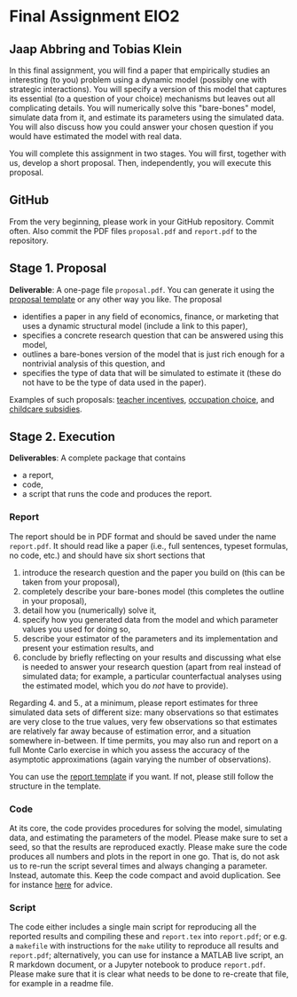 # Final Assignment EIO2
## Jaap Abbring and Tobias Klein

In this final assignment, you will find a paper that empirically studies an interesting (to you) problem using a dynamic model (possibly one with strategic interactions). You will specify a version of this model that captures its essential (to a question of your choice) mechanisms but leaves out all complicating details. You will numerically solve this "bare-bones" model, simulate data from it, and estimate its parameters using the simulated data. You will also discuss how you could answer your chosen question if you would have estimated the model with real data.

You will complete this assignment in two stages. You will first, together with us, develop a short proposal. Then, independently, you will execute this proposal.

## GitHub
From the very beginning, please work in your GitHub repository. Commit often. Also commit the PDF files `proposal.pdf` and `report.pdf` to the repository.

## Stage 1. Proposal 

**Deliverable**: A one-page file `proposal.pdf`. You can generate it using the [proposal template](proposal.tex) or any other way you like. The proposal
- identifies a paper in any field of economics, finance, or marketing that uses a dynamic structural model (include a link to this paper), 
- specifies a concrete research question that can be answered using this model, 
- outlines a bare-bones version of the model that is just rich enough for a nontrivial analysis of this question, and 
- specifies the type of data that will be simulated to estimate it (these do not have to be the type of data used in the paper).

Examples of such proposals: [teacher incentives](examples/proposalTeachers.pdf), [occupation choice](examples/proposalOccupation.pdf), and [childcare subsidies](examples/proposalChildcare.pdf).

## Stage 2. Execution 

**Deliverables**: A complete package that contains
- a report,
- code,
- a script that runs the code and produces the report.

### Report
The report should be in PDF format and should be saved under the name `report.pdf`. It should read like a paper (i.e., full sentences, typeset formulas, no code, etc.) and should have six short sections that
1. introduce the research question and the paper you build on (this can be taken from your proposal),
2. completely describe your bare-bones model (this completes the outline in your proposal),
3. detail how you (numerically) solve it,
4. specify how you generated data from the model and which parameter values you used for doing so, 
5. describe your estimator of the parameters and its implementation and present your estimation results, and
6. conclude by briefly reflecting on your results and discussing what else is needed to answer your research question (apart from real instead of simulated data; for example, a particular counterfactual analyses using the estimated model, which you do _not_ have to provide). 

Regarding 4. and 5., at a minimum, please report estimates for three simulated data sets of different size: many observations so that estimates are very close to the true values, very few observations so that estimates are relatively far away because of estimation error, and a situation somewhere in-between. If time permits, you may also run and report on a full Monte Carlo exercise in which you assess the accuracy of the asymptotic approximations (again varying the number of observations).

You can use the [report template](report.tex) if you want. If not, please still follow the structure in the template.

### Code 
At its core, the code provides procedures for solving the model, simulating data, and estimating the parameters of the model. Please make sure to set a seed, so that the results are reproduced exactly. Please make sure the code produces all numbers and plots in the report in one go. That is, do not ask us to re-run the script several times and always changing a parameter. Instead, automate this. Keep the code compact and avoid duplication. See for instance [here](https://tilburgsciencehub.com/building-blocks/develop-your-research-skills/tips/principles-good-coding/) for advice.

### Script
The code either includes a single main script for reproducing all the reported results and compiling these and `report.tex` into `report.pdf`; or e.g. a `makefile` with instructions for the `make` utility to reproduce all results and `report.pdf`; alternatively, you can use for instance a MATLAB live script, an R markdown document, or a Jupyter notebook to produce `report.pdf`. Please make sure that it is clear what needs to be done to re-create that file, for example in a readme file.